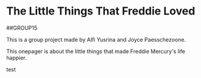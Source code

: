 # The Little Things That Freddie Loved
##GROUP15

This is a group project made by Alfi Yusrina and Joyce Paesschezoone.

This onepager is about the little things that made Freddie Mercury's life happier.

test
